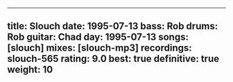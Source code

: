 
---
title: Slouch
date: 1995-07-13
bass:	Rob
drums:	Rob
guitar:	Chad
day: 1995-07-13
songs: [slouch]
mixes: [slouch-mp3]
recordings: slouch-565
rating: 9.0
best: true
definitive: true
weight: 10
---
